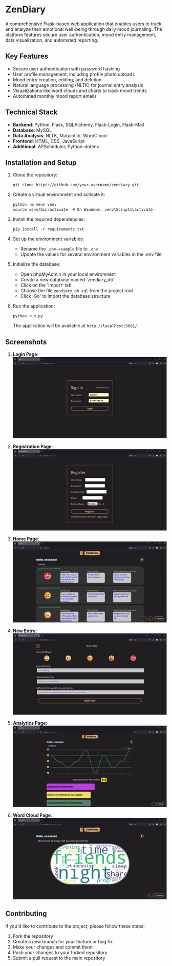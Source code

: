 # ZenDiary
A comprehensive Flask-based web application that enables users to track and analyze their emotional well-being through daily mood journaling. The platform features secure user authentication, mood entry management, data visualization, and automated reporting.


## Key Features

- Secure user authentication with password hashing
- User profile management, including profile photo uploads
- Mood entry creation, editing, and deletion
- Natural language processing (NLTK) for journal entry analysis
- Visualizations like word clouds and charts to track mood trends
- Automated monthly mood report emails

## Technical Stack

- **Backend**: Python, Flask, SQLAlchemy, Flask-Login, Flask-Mail
- **Database**: MySQL
- **Data Analysis**: NLTK, Matplotlib, WordCloud
- **Frontend**: HTML, CSS, JavaScript
- **Additional**: APScheduler, Python-dotenv

## Installation and Setup

1. Clone the repository:
   ```
   git clone https://github.com/your-username/zendiary.git
   ```

2. Create a virtual environment and activate it:
   ```
   python -m venv venv
   source venv/bin/activate  # On Windows: venv\Scripts\activate
   ```

3. Install the required dependencies:
   ```
   pip install -r requirements.txt
   ```

4. Set up the environment variables:
   - Rename the `.env-example` file to `.env`
   - Update the values for several environment variables in the .env file

5. Initialize the database:
     - Open phpMyAdmin in your local environment
     - Create a new database named 'zendiary_db'
     - Click on the 'Import' tab
     - Choose the file `zendiary_db.sql` from the project root
     - Click 'Go' to import the database structure

6. Run the application:
   ```
   python run.py
   ```

   The application will be available at `http://localhost:5001/`.


## Screenshots

1. **Login Page**:
   ![Login Page](app/static/assets/screenshots/login.png)

2. **Registration Page**:
   ![Registration Page](app/static/assets/screenshots/register.png)

3. **Home Page**:
   ![Home Page](app/static/assets/screenshots/home.png)

3. **New Entry**:
   ![New Entry](app/static/assets/screenshots/new-entry.png)

5. **Analytics Page**:
   ![Analytics Page](app/static/assets/screenshots/analytics.png)

6. **Word Cloud Page**:
   ![Word Cloud Page](app/static/assets/screenshots/wordcloud.png)

## Contributing

If you'd like to contribute to the project, please follow these steps:

1. Fork the repository
2. Create a new branch for your feature or bug fix
3. Make your changes and commit them
4. Push your changes to your forked repository
5. Submit a pull request to the main repository
